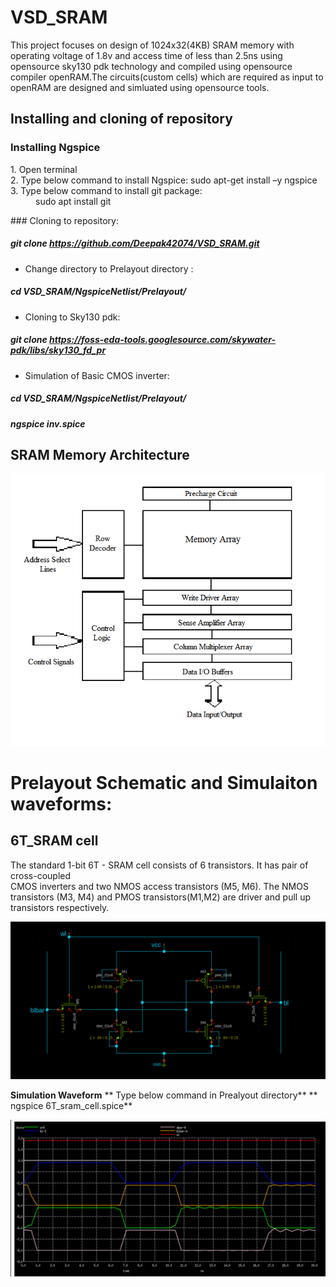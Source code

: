 # VSD_SRAM
This project focuses on design of 1024x32(4KB) SRAM memory with operating voltage of 1.8v 
and access time of less than 2.5ns using opensource sky130 pdk technology and compiled using 
opensource compiler openRAM.The circuits(custom cells) which are required as input to openRAM 
are designed and simluated using opensource tools.

## Installing and cloning of repository
### Installing Ngspice
<dl>
  <dt> 1. Open terminal </dt>
  <dt> 2. Type below command to install Ngspice: </dt?
  <dd>sudo apt-get install –y ngspice </dd>
  <dt> 3. Type below command to install git package: </dt>
  <dd> sudo apt install git </dd>
</dl>
### Cloning to repository:

##### git clone https://github.com/Deepak42074/VSD_SRAM.git
* Change directory to Prelayout directory :
##### cd VSD_SRAM/NgspiceNetlist/Prelayout/
* Cloning to Sky130 pdk: 
##### git clone https://foss-eda-tools.googlesource.com/skywater-pdk/libs/sky130_fd_pr
* Simulation of Basic CMOS inverter:
##### cd VSD_SRAM/NgspiceNetlist/Prelayout/
##### ngspice inv.spice


 



## SRAM Memory Architecture

![](https://github.com/Deepak42074/VSD_SRAM/blob/main/SramMemoryArchitecture/SRAM_memory_architecture.png)


# Prelayout Schematic and Simulaiton waveforms:

## 6T_SRAM cell 
The standard 1-bit 6T - SRAM cell consists of 6 transistors. It has pair of cross-coupled   	                
CMOS inverters and two NMOS access transistors (M5, M6). The NMOS transistors (M3, M4) and 
PMOS transistors(M1,M2) are driver and pull up transistors respectively.

![](https://github.com/Deepak42074/VSD_SRAM/blob/main/CircuitDiagrams/6T_sram_cell.png)

**Simulation Waveform**
** Type below command in Prealyout directory**
** ngspice 6T_sram_cell.spice**

![](https://github.com/Deepak42074/VSD_SRAM/blob/main/SimulationWaveforms/Prelayout/6T_sram_cell.png)









